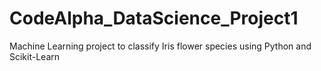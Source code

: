 # CodeAlpha_DataScience_Project1
Machine Learning project to classify Iris flower species using Python and Scikit-Learn
